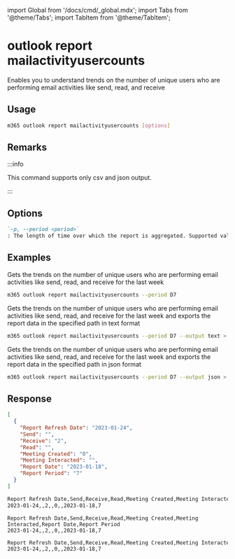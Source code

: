 <!-- DISCLAIMER: All secrets, passwords, and sensitive values in this document are examples only and not real credentials. -->
import Global from '/docs/cmd/_global.mdx';
import Tabs from '@theme/Tabs';
import TabItem from '@theme/TabItem';

# outlook report mailactivityusercounts

Enables you to understand trends on the number of unique users who are performing email activities like send, read, and receive

## Usage

```sh
m365 outlook report mailactivityusercounts [options]
```

## Remarks

:::info

This command supports only csv and json output.

:::

## Options

```md definition-list
`-p, --period <period>`
: The length of time over which the report is aggregated. Supported values `D7`, `D30`, `D90`, `D180`.
```

<Global />

## Examples

Gets the trends on the number of unique users who are performing email activities like send, read, and receive for the last week

```sh
m365 outlook report mailactivityusercounts --period D7
```

Gets the trends on the number of unique users who are performing email activities like send, read, and receive for the last week and exports the report data in the specified path in text format

```sh
m365 outlook report mailactivityusercounts --period D7 --output text > "mailactivityusercounts.txt"
```

Gets the trends on the number of unique users who are performing email activities like send, read, and receive for the last week and exports the report data in the specified path in json format

```sh
m365 outlook report mailactivityusercounts --period D7 --output json > "mailactivityusercounts.json"
```

## Response

<Tabs>
  <TabItem value="JSON">

  ```json
  [
    {
      "Report Refresh Date": "2023-01-24",
      "Send": "",
      "Receive": "2",
      "Read": "",
      "Meeting Created": "0",
      "Meeting Interacted": "",
      "Report Date": "2023-01-18",
      "Report Period": "7"
    }
  ]
  ```

  </TabItem>
  <TabItem value="Text">

  ```txt
  Report Refresh Date,Send,Receive,Read,Meeting Created,Meeting Interacted,Report Date,Report Period
  2023-01-24,,2,,0,,2023-01-18,7
  ```

  </TabItem>
  <TabItem value="CSV">

  ```csv
  Report Refresh Date,Send,Receive,Read,Meeting Created,Meeting Interacted,Report Date,Report Period
  2023-01-24,,2,,0,,2023-01-18,7
  ```

  </TabItem>
  <TabItem value="Markdown">

  ```md
  Report Refresh Date,Send,Receive,Read,Meeting Created,Meeting Interacted,Report Date,Report Period
  2023-01-24,,2,,0,,2023-01-18,7
  ```

  </TabItem>
</Tabs>
